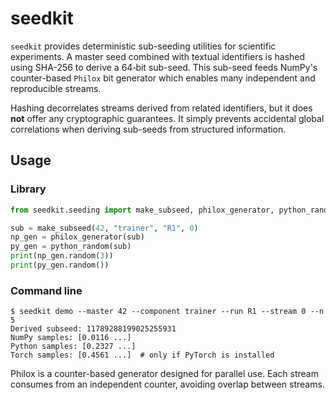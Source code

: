 # seedkit

`seedkit` provides deterministic sub-seeding utilities for scientific experiments.  A master seed
combined with textual identifiers is hashed using SHA-256 to derive a 64‑bit sub-seed.  This
sub-seed feeds NumPy's counter-based `Philox` bit generator which enables many independent and
reproducible streams.

Hashing decorrelates streams derived from related identifiers, but it does **not** offer any
cryptographic guarantees.  It simply prevents accidental global correlations when deriving
sub-seeds from structured information.

## Usage

### Library
```python
from seedkit.seeding import make_subseed, philox_generator, python_random

sub = make_subseed(42, "trainer", "R1", 0)
np_gen = philox_generator(sub)
py_gen = python_random(sub)
print(np_gen.random(3))
print(py_gen.random())
```

### Command line
```
$ seedkit demo --master 42 --component trainer --run R1 --stream 0 --n 5
Derived subseed: 11789288199025255931
NumPy samples: [0.0116 ...]
Python samples: [0.2327 ...]
Torch samples: [0.4561 ...]  # only if PyTorch is installed
```

Philox is a counter-based generator designed for parallel use.  Each stream consumes from an
independent counter, avoiding overlap between streams.
